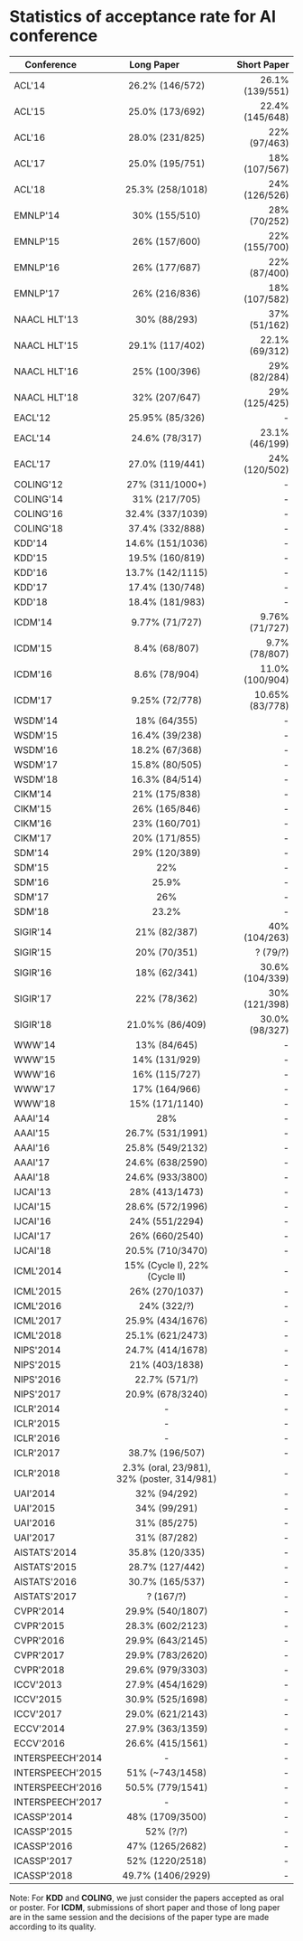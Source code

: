 Statistics of acceptance rate for AI conference
=====
| Conference        | Long Paper           | Short Paper  |
| ------------- |:-------------:| -----:|
|ACL'14 | 26.2% (146/572) | 26.1% (139/551) |
|ACL'15 | 25.0% (173/692) | 22.4% (145/648) |
|ACL'16 | 28.0% (231/825) | 22% (97/463) |
|ACL'17 | 25.0% (195/751) | 18% (107/567) |
|ACL'18 | 25.3% (258/1018) | 24% (126/526) |
|EMNLP'14 | 30% (155/510) | 28% (70/252) |
|EMNLP'15 | 26% (157/600) | 22% (155/700) |
|EMNLP'16 | 26% (177/687) | 22% (87/400) |
|EMNLP'17 | 26% (216/836) | 18% (107/582) |
|NAACL HLT'13 | 30% (88/293) | 37% (51/162) |
|NAACL HLT'15 | 29.1% (117/402) | 22.1% (69/312) |
|NAACL HLT'16 | 25% (100/396) | 29% (82/284) |
|NAACL HLT'18 | 32% (207/647) | 29% (125/425) |
|EACL'12 | 25.95% (85/326) | - |
|EACL'14 | 24.6% (78/317) | 23.1% (46/199) |
|EACL'17 | 27.0% (119/441) | 24% (120/502) |
|COLING'12 | 27% (311/1000+) | - |
|COLING'14 | 31% (217/705) | - |
|COLING'16 | 32.4% (337/1039) | - |
|COLING'18 | 37.4% (332/888) | - |
|KDD'14 | 14.6% (151/1036) | - |
|KDD'15 | 19.5% (160/819) | - |
|KDD'16 | 13.7% (142/1115) | - |
|KDD'17 | 17.4% (130/748) | - |
|KDD'18 | 18.4% (181/983) | - |
|ICDM'14 | 9.77% (71/727) | 9.76% (71/727) |
|ICDM'15 | 8.4% (68/807) | 9.7% (78/807) |
|ICDM'16 | 8.6% (78/904) | 11.0% (100/904) |
|ICDM'17 | 9.25% (72/778) | 10.65% (83/778) |
|WSDM'14 | 18% (64/355) | - |
|WSDM'15 | 16.4% (39/238) | - |
|WSDM'16 | 18.2% (67/368) | - |
|WSDM'17 | 15.8% (80/505) | - |
|WSDM'18 | 16.3% (84/514) | - |
|CIKM'14 | 21% (175/838) | - |
|CIKM'15 | 26% (165/846) | - |
|CIKM'16 | 23% (160/701) | - |
|CIKM'17 | 20% (171/855) | - |
|SDM'14 | 29% (120/389) | - |
|SDM'15 | 22% | - |
|SDM'16 | 25.9% | - |
|SDM'17 | 26% | - |
|SDM'18 | 23.2% | - |
|SIGIR'14 | 21% (82/387) | 40% (104/263) |
|SIGIR'15 | 20% (70/351) | ? (79/?) |
|SIGIR'16 | 18% (62/341) | 30.6% (104/339) |
|SIGIR'17 | 22% (78/362) | 30% (121/398) |
|SIGIR'18 | 21.0%% (86/409) | 30.0% (98/327) |
|WWW'14 | 13% (84/645) | - |
|WWW'15 | 14% (131/929) | - |
|WWW'16 | 16% (115/727) | - |
|WWW'17 | 17% (164/966) | - |
|WWW'18 | 15% (171/1140) | - |
|AAAI'14 | 28% | - |
|AAAI'15 | 26.7% (531/1991) | - |
|AAAI'16 | 25.8% (549/2132) | - |
|AAAI'17 | 24.6% (638/2590) | - |
|AAAI'18 | 24.6% (933/3800) | - |
|IJCAI'13 | 28% (413/1473) | - |
|IJCAI'15 | 28.6% (572/1996) | - |
|IJCAI'16 | 24% (551/2294) | - |
|IJCAI'17 | 26% (660/2540) | - |
|IJCAI'18 | 20.5% (710/3470) | - |
|ICML'2014 | 15% (Cycle I), 22% (Cycle II) | - |
|ICML'2015 | 26% (270/1037) | - |
|ICML'2016 | 24% (322/?) | - |
|ICML'2017 | 25.9% (434/1676) | - |
|ICML'2018 | 25.1% (621/2473) | - |
|NIPS'2014 | 24.7% (414/1678) | - |
|NIPS'2015 | 21% (403/1838) | - |
|NIPS'2016 | 22.7% (571/?) | - |
|NIPS'2017 | 20.9% (678/3240) | - |
|ICLR'2014 | - | - |
|ICLR'2015 | - | - |
|ICLR'2016 | - | - |
|ICLR'2017 | 38.7% (196/507) | - |
|ICLR'2018 | 2.3% (oral, 23/981), 32% (poster, 314/981) | - |
|UAI'2014 | 32% (94/292) | - |
|UAI'2015 | 34% (99/291) | - |
|UAI'2016 | 31% (85/275) | - |
|UAI'2017 | 31% (87/282) | - |
|AISTATS'2014 | 35.8% (120/335) | - |
|AISTATS'2015 | 28.7% (127/442) | - |
|AISTATS'2016 | 30.7% (165/537) | - |
|AISTATS'2017 | ? (167/?) | - |
|CVPR'2014 | 29.9% (540/1807) | - |
|CVPR'2015 | 28.3% (602/2123) | - |
|CVPR'2016 | 29.9% (643/2145) | - |
|CVPR'2017 | 29.9% (783/2620) | - |
|CVPR'2018 | 29.6% (979/3303) | - |
|ICCV'2013 | 27.9% (454/1629) | - |
|ICCV'2015 | 30.9% (525/1698) | - |
|ICCV'2017 | 29.0% (621/2143) | - |
|ECCV'2014 | 27.9% (363/1359) | - |
|ECCV'2016 | 26.6% (415/1561) | - |
|INTERSPEECH'2014| - | - |
|INTERSPEECH'2015| 51% (~743/1458) | - |
|INTERSPEECH'2016| 50.5% (779/1541) | - |
|INTERSPEECH'2017| - | - |
|ICASSP'2014| 48% (1709/3500) | - |
|ICASSP'2015| 52% (?/?) | - |
|ICASSP'2016| 47% (1265/2682) | - |
|ICASSP'2017| 52% (1220/2518) | - |
|ICASSP'2018| 49.7% (1406/2929) | - |

Note: For **KDD** and **COLING**, we just consider the papers accepted as oral or poster. For **ICDM**, submissions of short paper and those of long paper are in the same session and the decisions of the paper type are made according to its quality.




